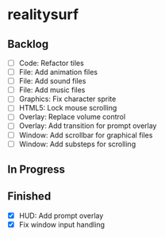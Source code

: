 # realitysurf

## Backlog
- [ ] Code: Refactor tiles
- [ ] File: Add animation files
- [ ] File: Add sound files
- [ ] File: Add music files
- [ ] Graphics: Fix character sprite
- [ ] HTML5: Lock mouse scrolling
- [ ] Overlay: Replace volume control
- [ ] Overlay: Add transition for prompt overlay
- [ ] Window: Add scrollbar for graphical files
- [ ] Window: Add substeps for scrolling
## In Progress
## Finished
- [X] HUD: Add prompt overlay
- [X] Fix window input handling